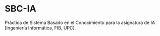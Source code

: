 # SBC-IA
Práctica de Sistema Basado en el Conocimiento para la asignatura de IA [Ingeniería Informática, FIB, UPC].
